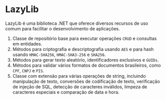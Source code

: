 # LazyLib

LazyLib é uma biblioteca .NET que oferece diversos recursos de uso comum para facilitar o desenvolvimento de aplicações.

1. Classe de repositório base para executar operações `CRUD` e consultas em entidades.
2. Métodos para criptografia e descriptografia usando `AES` e para hash usando `HMAC-SHA256`, `HMAC-SHA3-256` e `SHA256`.
3. Métodos para gerar texto aleatório, identificadores exclusivos e `GUIDs`.
4. Métodos para validar vários formatos de documentos brasileiros, como `CPF`, `CNPJ` e `PIS`.
5. Classe com extensão para várias operações de string, incluindo manipulação de texto, conversões de codificação de texto,
verificação de injeção de SQL, detecção de caracteres inválidos, limpeza de caracteres especiais e comparação de data e hora.
